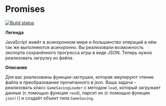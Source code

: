 # Promises

[![Build status](https://ci.appveyor.com/api/projects/status/gcby607i2sjhwvmi?svg=true)](https://ci.appveyor.com/project/Stanislavsus-edu/promises)

**Легенда**

JavaScript живёт в асинхронном мире и большинство операций в нём так же выполняются асинхронно. Вы реализовали возможность экспорта сохранённого прогресса игры в виде JSON. Теперь нужно реализовать загрузку из файла.

**Описание**

Для вас реализованы функции-заглушки, которая эмулируют чтение файла и преобразование прочитанного в json. Ваша задача - реализовать класс ```GameSavingLoader``` с методом ```load```, который загружает данные (с помощью функции ```read```), парсит их (с помощью функции ```json()```) и создаёт объект типа ```GameSaving```.
